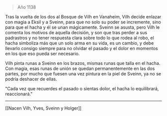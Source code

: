 > Año 1138

Tras la vuelta de los dos al Bosque de Vilh en Vanaheim, Vilh decide enlazar con magia a Eksil y a Sveinn, para que no solo su poder se incremente, sino para que el hacha y él se unan mágicamente. Sveinn se asusta, pero Vilh le comenta los motivos de aquella decisión, y son que tras perder a sus padrastros y no tener respuesta clara sobre todo lo que rodea al robo, el hacha simboliza más que un solo arma en su vida, es un cambio, y debe llevarlo consigo siempre para no olvidar el pasado y el dolor en momentos en los que eso pueda ser necesario.

Vilh pinta runas a Sveinn en los brazos, mismas runas que talla en el hacha. Con magia, esas runas de unión se quedan permanentemente en las dos partes, por mucho que fuesen una vez pintura en la piel de Sveinn, ya no se podría deshacer de ellas.

"Cada vez que recuerdes el pasado o sientas dolor, el hacha lo equilibrará, reaccionará."

---

[[Nacen Vilh, Yves, Sveinn y Holger]]